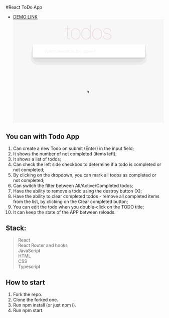 #React ToDo App

- [DEMO LINK](https://smiyka.github.io/todo-app_react/)
![todoapp](./description/todoapp.gif)

## You can with Todo App

1. Can create a new Todo on submit (Enter) in the input field;
2. It shows the number of not completed (items left);
3. It shows a list of todos;
4. Can check the left side checkbox to determine if a todo is completed or not completed;
5. By clicking on the dropdown, you can mark all todos as completed or not completed;
6. Can switch the filter between All/Active/Completed todos;
7. Have the ability to remove a todo using the destroy button (X);
8. Have the ability to clear completed todos - remove all completed items from the list, by clicking on the Clear completed button;
9. You can edit the todo when you double-click on the TODO title;
10. It can keep the state of the APP between reloads.

## Stack:
> React<br>
> React Router and hooks<br>
> JavaScript<br>
> HTML<br>
> CSS<br>
> Typescript<br>

## How to start
1. Fork the repo.<br>
2. Clone the forked one.<br>
3. Run npm install (or just npm i).<br>
4. Run npm start.<br>
